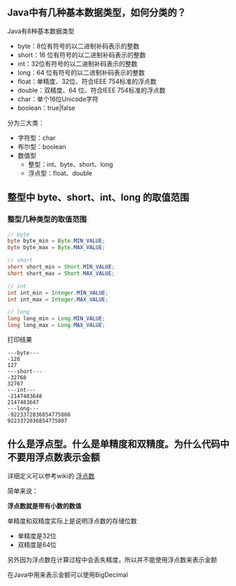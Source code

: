 ## Java中有几种基本数据类型，如何分类的？

Java有8种基本数据类型

- byte：8位有符号的以二进制补码表示的整数
- short：16 位有符号的以二进制补码表示的整数
- int：32位有符号的以二进制补码表示的整数
- long：64 位有符号的以二进制补码表示的整数
- float：单精度、32位、符合IEEE 754标准的浮点数
- double：双精度、64 位、符合IEEE 754标准的浮点数
- char：单个16位Unicode字符
- boolean：true|false

分为三大类：

- 字符型：char
- 布尔型：boolean
- 数值型
  - 整型：int、byte、short、long
  - 浮点型：float、double



## 整型中 byte、short、int、long 的取值范围

### 整型几种类型的取值范围

```java
// byte
byte byte_min = Byte.MIN_VALUE;
byte byte_max = Byte.MAX_VALUE;

// short
short short_min = Short.MIN_VALUE;
short short_max = Short.MAX_VALUE;

// int
int int_min = Integer.MIN_VALUE;
int int_max = Integer.MAX_VALUE;

// long
long long_min = Long.MIN_VALUE;
long long_max = Long.MAX_VALUE;
```

打印结果

```
---byte---
-128
127
---short---
-32768
32767
---int---
-2147483648
2147483647
---long---
-9223372036854775808
9223372036854775807
```



## 什么是浮点型。什么是单精度和双精度。为什么代码中不要用浮点数表示金额

详细定义可以参考wiki的 [浮点数](https://zh.wikipedia.org/wiki/%E6%B5%AE%E7%82%B9%E6%95%B0)

简单来说：

**浮点数就是带有小数的数值**

单精度和双精度实际上是说明浮点数的存储位数

- 单精度是32位
- 双精度是64位

另外因为浮点数在计算过程中会丢失精度，所以并不能使用浮点数来表示金额

在Java中用来表示金额可以使用BigDecimal





